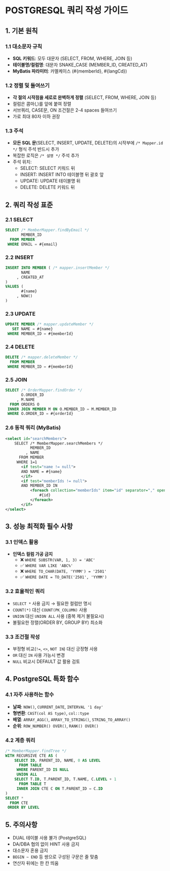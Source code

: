 # POSTGRESQL 쿼리 작성 가이드

## 1. 기본 원칙

### 1.1 대소문자 규칙
- **SQL 키워드**: 모두 대문자 (SELECT, FROM, WHERE, JOIN 등)
- **테이블명/컬럼명**: 대문자 SNAKE_CASE (MEMBER_ID, CREATED_AT)
- **MyBatis 파라미터**: 카멜케이스 (#{memberId}, #{langCd})

### 1.2 정렬 및 들여쓰기
- **각 절의 시작점을 세로로 완벽하게 정렬** (SELECT, FROM, WHERE, JOIN 등)
- 컬럼은 콤마(,)를 앞에 붙여 정렬
- 서브쿼리, CASE문, ON 조건절은 2-4 spaces 들여쓰기
- 가로 최대 80자 이하 권장

### 1.3 주석
- **모든 SQL 문**(SELECT, INSERT, UPDATE, DELETE)의 시작부에 `/* Mapper.id */` 형식 주석 반드시 추가
- 복잡한 로직은 `/* 설명 */` 주석 추가
- 주석 위치:
  - SELECT: SELECT 키워드 뒤
  - INSERT: INSERT INTO 테이블명 뒤 괄호 앞
  - UPDATE: UPDATE 테이블명 뒤
  - DELETE: DELETE 키워드 뒤

## 2. 쿼리 작성 표준

### 2.1 SELECT
```sql
SELECT /* MemberMapper.findByEmail */
       MEMBER_ID
  FROM MEMBER
 WHERE EMAIL = #{email}
```

### 2.2 INSERT
```sql
INSERT INTO MEMBER ( /* mapper.insertMember */
       NAME
     , CREATED_AT
)
VALUES (
       #{name}
     , NOW()
)
```

### 2.3 UPDATE
```sql
UPDATE MEMBER /* mapper.updateMember */
   SET NAME = #{name}
 WHERE MEMBER_ID = #{memberId}
```

### 2.4 DELETE
```sql
DELETE /* mapper.deleteMember */
  FROM MEMBER
 WHERE MEMBER_ID = #{memberId}
```

### 2.5 JOIN
```sql
SELECT /* OrderMapper.findOrder */
       O.ORDER_ID
     , M.NAME
  FROM ORDERS O
 INNER JOIN MEMBER M ON O.MEMBER_ID = M.MEMBER_ID
 WHERE O.ORDER_ID = #{orderId}
```

### 2.6 동적 쿼리 (MyBatis)
```xml
<select id="searchMembers">
    SELECT /* MemberMapper.searchMembers */
           MEMBER_ID
         , NAME
      FROM MEMBER
     WHERE 1=1
       <if test="name != null">
       AND NAME = #{name}
       </if>
       <if test="memberIds != null">
       AND MEMBER_ID IN
           <foreach collection="memberIds" item="id" separator="," open="(" close=")">
               #{id}
           </foreach>
       </if>
</select>
```

## 3. 성능 최적화 필수 사항

### 3.1 인덱스 활용
- **인덱스 컬럼 가공 금지**
    - ❌ `WHERE SUBSTR(VAR, 1, 3) = 'ABC'`
    - ✅ `WHERE VAR LIKE 'ABC%'`
    - ❌ `WHERE TO_CHAR(DATE, 'YYMM') = '2501'`
    - ✅ `WHERE DATE = TO_DATE('2501', 'YYMM')`

### 3.2 효율적인 쿼리
- `SELECT *` 사용 금지 → 필요한 컬럼만 명시
- `COUNT(*)` 대신 `COUNT(PK_COLUMN)` 사용
- `UNION` 대신 `UNION ALL` 사용 (중복 제거 불필요시)
- 불필요한 정렬(ORDER BY, GROUP BY) 최소화

### 3.3 조건절 작성
- 부정형 비교(`!=`, `<>`, `NOT IN`) 대신 긍정형 사용
- `OR` 대신 `IN` 사용 가능시 변경
- `NULL` 비교시 DEFAULT 값 활용 검토

## 4. PostgreSQL 특화 함수

### 4.1 자주 사용하는 함수
- **날짜**: `NOW()`, `CURRENT_DATE`, `INTERVAL '1 day'`
- **형변환**: `CAST(col AS type)`, `col::type`
- **배열**: `ARRAY_AGG()`, `ARRAY_TO_STRING()`, `STRING_TO_ARRAY()`
- **순위**: `ROW_NUMBER() OVER()`, `RANK() OVER()`

### 4.2 계층 쿼리
```sql
/* MemberMapper.findTree */
WITH RECURSIVE CTE AS (
    SELECT ID, PARENT_ID, NAME, 0 AS LEVEL
      FROM TABLE
     WHERE PARENT_ID IS NULL
     UNION ALL
    SELECT T.ID, T.PARENT_ID, T.NAME, C.LEVEL + 1
      FROM TABLE T
     INNER JOIN CTE C ON T.PARENT_ID = C.ID
)
SELECT * 
  FROM CTE 
 ORDER BY LEVEL
```

## 5. 주의사항

- DUAL 테이블 사용 불가 (PostgreSQL)
- DA/DBA 협의 없이 HINT 사용 금지
- 대소문자 혼용 금지
- `BEGIN ~ END` 등 쌍으로 구성된 구문은 줄 맞춤
- 연산자 뒤에는 한 칸 띄움